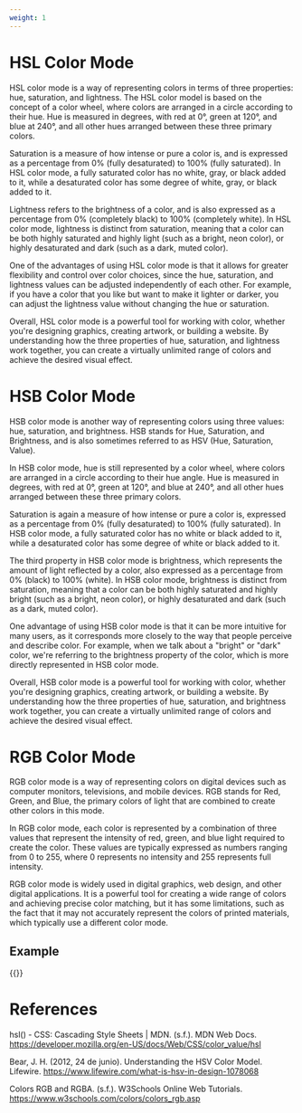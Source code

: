 ```yaml
---
weight: 1
---
```




# HSL Color Mode

HSL color mode is a way of representing colors in terms of three properties: hue, saturation, and lightness. The HSL color model is based on the concept of a color wheel, where colors are arranged in a circle according to their hue. Hue is measured in degrees, with red at 0°, green at 120°, and blue at 240°, and all other hues arranged between these three primary colors.

Saturation is a measure of how intense or pure a color is, and is expressed as a percentage from 0% (fully desaturated) to 100% (fully saturated). In HSL color mode, a fully saturated color has no white, gray, or black added to it, while a desaturated color has some degree of white, gray, or black added to it.

Lightness refers to the brightness of a color, and is also expressed as a percentage from 0% (completely black) to 100% (completely white). In HSL color mode, lightness is distinct from saturation, meaning that a color can be both highly saturated and highly light (such as a bright, neon color), or highly desaturated and dark (such as a dark, muted color).

One of the advantages of using HSL color mode is that it allows for greater flexibility and control over color choices, since the hue, saturation, and lightness values can be adjusted independently of each other. For example, if you have a color that you like but want to make it lighter or darker, you can adjust the lightness value without changing the hue or saturation.

Overall, HSL color mode is a powerful tool for working with color, whether you're designing graphics, creating artwork, or building a website. By understanding how the three properties of hue, saturation, and lightness work together, you can create a virtually unlimited range of colors and achieve the desired visual effect.

# HSB Color Mode
HSB color mode is another way of representing colors using three values: hue, saturation, and brightness. HSB stands for Hue, Saturation, and Brightness, and is also sometimes referred to as HSV (Hue, Saturation, Value).

In HSB color mode, hue is still represented by a color wheel, where colors are arranged in a circle according to their hue angle. Hue is measured in degrees, with red at 0°, green at 120°, and blue at 240°, and all other hues arranged between these three primary colors.

Saturation is again a measure of how intense or pure a color is, expressed as a percentage from 0% (fully desaturated) to 100% (fully saturated). In HSB color mode, a fully saturated color has no white or black added to it, while a desaturated color has some degree of white or black added to it.

The third property in HSB color mode is brightness, which represents the amount of light reflected by a color, also expressed as a percentage from 0% (black) to 100% (white). In HSB color mode, brightness is distinct from saturation, meaning that a color can be both highly saturated and highly bright (such as a bright, neon color), or highly desaturated and dark (such as a dark, muted color).

One advantage of using HSB color mode is that it can be more intuitive for many users, as it corresponds more closely to the way that people perceive and describe color. For example, when we talk about a "bright" or "dark" color, we're referring to the brightness property of the color, which is more directly represented in HSB color mode.

Overall, HSB color mode is a powerful tool for working with color, whether you're designing graphics, creating artwork, or building a website. By understanding how the three properties of hue, saturation, and brightness work together, you can create a virtually unlimited range of colors and achieve the desired visual effect.

# RGB Color Mode
RGB color mode is a way of representing colors on digital devices such as computer monitors, televisions, and mobile devices. RGB stands for Red, Green, and Blue, the primary colors of light that are combined to create other colors in this mode.

In RGB color mode, each color is represented by a combination of three values that represent the intensity of red, green, and blue light required to create the color. These values are typically expressed as numbers ranging from 0 to 255, where 0 represents no intensity and 255 represents full intensity.

RGB color mode is widely used in digital graphics, web design, and other digital applications. It is a powerful tool for creating a wide range of colors and achieving precise color matching, but it has some limitations, such as the fact that it may not accurately represent the colors of printed materials, which typically use a different color mode.

## Example


{{<p5-iframe ver="1.4.2" sketch="/showcase/sketches/colorMode V2.js" >}}

# References

hsl() - CSS: Cascading Style Sheets | MDN. (s.f.). MDN Web Docs. https://developer.mozilla.org/en-US/docs/Web/CSS/color_value/hsl

Bear, J. H. (2012, 24 de junio). Understanding the HSV Color Model. Lifewire. https://www.lifewire.com/what-is-hsv-in-design-1078068

Colors RGB and RGBA. (s.f.). W3Schools Online Web Tutorials. https://www.w3schools.com/colors/colors_rgb.asp


